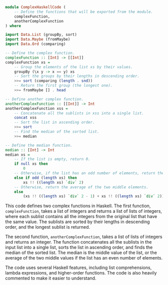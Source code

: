 ```haskell
module ComplexHaskellCode (
    -- Define the functions that will be exported from the module.
    complexFunction,
    anotherComplexFunction
) where

import Data.List (groupBy, sort)
import Data.Maybe (fromMaybe)
import Data.Ord (comparing)

-- Define the complex function.
complexFunction :: [Int] -> [[Int]]
complexFunction xs =
    -- Group the elements of the list xs by their values.
    groupBy (\x y -> x == y) xs
    -- Sort the groups by their lengths in descending order.
    >>= sort (comparing (length . snd))
    -- Return the first group (the longest one).
    >>= fromMaybe [] . head

-- Define another complex function.
anotherComplexFunction :: [[Int]] -> Int
anotherComplexFunction xss =
    -- Concatenate all the sublists in xss into a single list.
    concat xss
    -- Sort the list in ascending order.
    >>= sort
    -- Find the median of the sorted list.
    >>= median

-- Define the median function.
median :: [Int] -> Int
median xs =
    -- If the list is empty, return 0.
    if null xs then
        0
    -- Otherwise, if the list has an odd number of elements, return the middle element.
    else if odd (length xs) then
        xs !! ((length xs) `div` 2)
    -- Otherwise, return the average of the two middle elements.
    else
        (xs !! ((length xs) `div` 2 - 1) + xs !! ((length xs) `div` 2)) `div` 2
```

This code defines two complex functions in Haskell. The first function, `complexFunction`, takes a list of integers and returns a list of lists of integers, where each sublist contains all the integers from the original list that have the same value. The sublists are sorted by their lengths in descending order, and the longest sublist is returned.

The second function, `anotherComplexFunction`, takes a list of lists of integers and returns an integer. The function concatenates all the sublists in the input list into a single list, sorts the list in ascending order, and finds the median of the sorted list. The median is the middle value of the list, or the average of the two middle values if the list has an even number of elements.

The code uses several Haskell features, including list comprehensions, lambda expressions, and higher-order functions. The code is also heavily commented to make it easier to understand.